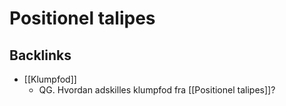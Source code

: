 # Positionel talipes

## Backlinks
* [[Klumpfod]]
	* QG. Hvordan adskilles klumpfod fra [[Positionel talipes]]?

<!-- {BearID:ECF2D552-93EA-41CF-BC31-717455837457-71605-0000A3D98E6BE1C3} -->
